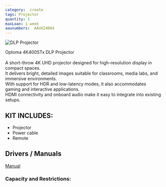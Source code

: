 ```yaml
---
category:  create
tags: Projector
quantity: 1
maxLoan: 1 week
aaunumbers:  AAUX24084
---
```

![DLP Projector](https://www.optomaeurope.com/ContentStorage/Media/8691c3eb-4256-435a-b9df-354dcacc58e5.jpg)

Optoma 4K400STx DLP Projector<br><br>A short-throw 4K UHD projector designed for high-resolution display in compact spaces.<br>It delivers bright, detailed images suitable for classrooms, media labs, and immersive environments.<br>With support for HDR and low-latency modes, it also accommodates gaming and interactive applications.<br>HDMI connectivity and onboard audio make it easy to integrate into existing setups.
## KIT INCLUDES:
-  Projector 
-  Power cable 
-  Remote

## Drivers / Manuals
[Manual](https://www.optomaeurope.com/ContentStorage/Documents/5ba3a4c4-9910-4450-86ed-8d571c21506b.pdf)



### Capacity and Restrictions:

